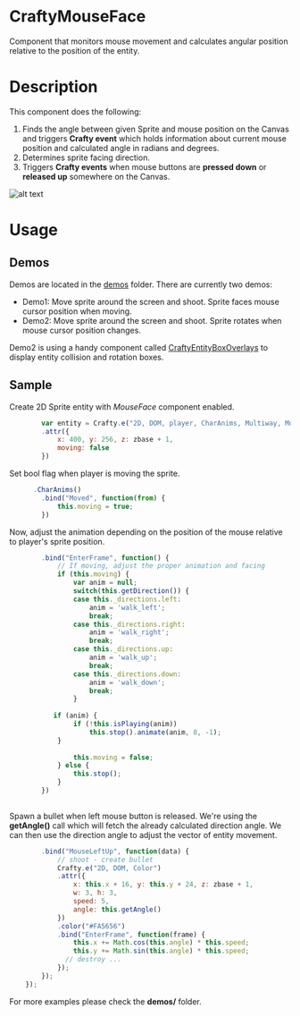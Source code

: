 CraftyMouseFace
===============

Component that monitors mouse movement and calculates angular position relative to the position of the entity.

# Description

This component does the following:

  1. Finds the angle between given Sprite and mouse position on the Canvas and triggers **Crafty event** which holds 
information about current mouse position and calculated angle in radians and degrees.
  2. Determines sprite facing direction.
  3. Triggers **Crafty events** when mouse buttons are **pressed down** or **released up** somewhere on the Canvas.

![alt text](http://i28.tinypic.com/2llj7e8.png "2D coordinates")

# Usage

## Demos

Demos are located in the [demos](https://github.com/petarov/CraftyMouseFace/tree/master/demos) folder. There are currently two demos:
  * Demo1: Move sprite around the screen and shoot. Sprite faces mouse cursor position when moving.
  * Demo2: Move sprite around the screen and shoot. Sprite rotates when mouse cursor position changes.

Demo2 is using a handy component called [CraftyEntityBoxOverlays](https://github.com/towbi/CraftyEntityBoxOverlays) to display entity collision and rotation boxes.

## Sample

Create 2D Sprite entity with *MouseFace* component enabled.

```javascript
    	var entity = Crafty.e("2D, DOM, player, CharAnims, Multiway, MouseFace")
        .attr({
            x: 400, y: 256, z: zbase + 1,
            moving: false
        })
```

Set bool flag when player is moving the sprite.

```javascript
      .CharAnims()
    	.bind("Moved", function(from) {
    		this.moving = true;
    	})
```

Now, adjust the animation depending on the position of the mouse relative to player's sprite position.

```javascript
    	.bind("EnterFrame", function() {
    		// If moving, adjust the proper animation and facing
    		if (this.moving) {
	    		var anim = null;
	    		switch(this.getDirection()) {
	    		case this._directions.left:
	    			anim = 'walk_left';
	    			break;
	    		case this._directions.right:
	    			anim = 'walk_right';
	    			break;
	    		case this._directions.up:
	    			anim = 'walk_up';
	    			break;
	    		case this._directions.down:
	    			anim = 'walk_down';
	    			break;    			
	    		}
	    		
           if (anim) {
            	if (!this.isPlaying(anim))
            		this.stop().animate(anim, 8, -1); 
        	}
	            
	            this.moving = false;
    		} else {
    			this.stop();
    		} 
    	})
      
```

Spawn a bullet when left mouse button is released. We're using the **getAngle()** call which will fetch the already calculated direction angle.
We can then use the direction angle to adjust the vector of entity movement.

```javascript
    	.bind("MouseLeftUp", function(data) {
    		// shoot - create bullet
        	Crafty.e("2D, DOM, Color")
            .attr({
                x: this.x + 16, y: this.y + 24, z: zbase + 1,
                w: 3, h: 3,
                speed: 5,
                angle: this.getAngle()
            })
            .color("#FA5656")
            .bind("EnterFrame", function(frame) {
            	this.x += Math.cos(this.angle) * this.speed;
            	this.y += Math.sin(this.angle) * this.speed;
              // destroy ...
            });
    	});
    });
```

For more examples please check the **demos/** folder.
